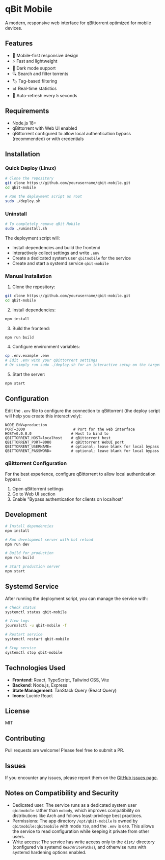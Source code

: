 # qBit Mobile

A modern, responsive web interface for qBittorrent optimized for mobile devices.

## Features

- 📱 Mobile-first responsive design
- ⚡ Fast and lightweight
- 🌙 Dark mode support
- 🔍 Search and filter torrents
- 🏷️ Tag-based filtering
- 📊 Real-time statistics
- 🔄 Auto-refresh every 5 seconds

## Requirements

- Node.js 18+
- qBittorrent with Web UI enabled
- qBittorrent configured to allow local authentication bypass (recommended) or with credentials

## Installation

### Quick Deploy (Linux)

```bash
# Clone the repository
git clone https://github.com/yourusername/qbit-mobile.git
cd qbit-mobile

# Run the deployment script as root
sudo ./deploy.sh
```

### Uninstall

```bash
# To completely remove qBit Mobile
sudo ./uninstall.sh
```

The deployment script will:
- Install dependencies and build the frontend
- Interactively collect settings and write `.env`
- Create a dedicated system user `qbitmobile` for the service
- Create and start a systemd service `qbit-mobile`

### Manual Installation

1. Clone the repository:
```bash
git clone https://github.com/yourusername/qbit-mobile.git
cd qbit-mobile
```

2. Install dependencies:
```bash
npm install
```

3. Build the frontend:
```bash
npm run build
```

4. Configure environment variables:
```bash
cp .env.example .env
# Edit .env with your qBittorrent settings
# Or simply run sudo ./deploy.sh for an interactive setup on the target machine
```

5. Start the server:
```bash
npm start
```

## Configuration

Edit the `.env` file to configure the connection to qBittorrent (the deploy script will help you create this interactively):

```env
NODE_ENV=production
PORT=3000                      # Port for the web interface
HOST=0.0.0.0                  # Host to bind to
QBITTORRENT_HOST=localhost    # qBittorrent host
QBITTORRENT_PORT=8080         # qBittorrent WebUI port
QBITTORRENT_USERNAME=         # optional; leave blank for local bypass
QBITTORRENT_PASSWORD=         # optional; leave blank for local bypass
```

### qBittorrent Configuration

For the best experience, configure qBittorrent to allow local authentication bypass:

1. Open qBittorrent settings
2. Go to Web UI section
3. Enable "Bypass authentication for clients on localhost"

## Development

```bash
# Install dependencies
npm install

# Run development server with hot reload
npm run dev

# Build for production
npm run build

# Start production server
npm start
```

## Systemd Service

After running the deployment script, you can manage the service with:

```bash
# Check status
systemctl status qbit-mobile

# View logs
journalctl -u qbit-mobile -f

# Restart service
systemctl restart qbit-mobile

# Stop service
systemctl stop qbit-mobile
```

## Technologies Used

- **Frontend**: React, TypeScript, Tailwind CSS, Vite
- **Backend**: Node.js, Express
- **State Management**: TanStack Query (React Query)
- **Icons**: Lucide React

## License

MIT

## Contributing

Pull requests are welcome! Please feel free to submit a PR.

## Issues

If you encounter any issues, please report them on the [GitHub issues page](https://github.com/yourusername/qbit-mobile/issues).

## Notes on Compatibility and Security

- Dedicated user: The service runs as a dedicated system user `qbitmobile` rather than `nobody`, which improves compatibility on distributions like Arch and follows least-privilege best practices.
- Permissions: The app directory `/opt/qbit-mobile` is owned by `qbitmobile:qbitmobile` with mode `750`, and the `.env` is `640`. This allows the service to read configuration while keeping it private from other users.
- Write access: The service has write access only to the `dist/` directory (configured via systemd `ReadWritePaths`), and otherwise runs with systemd hardening options enabled.

